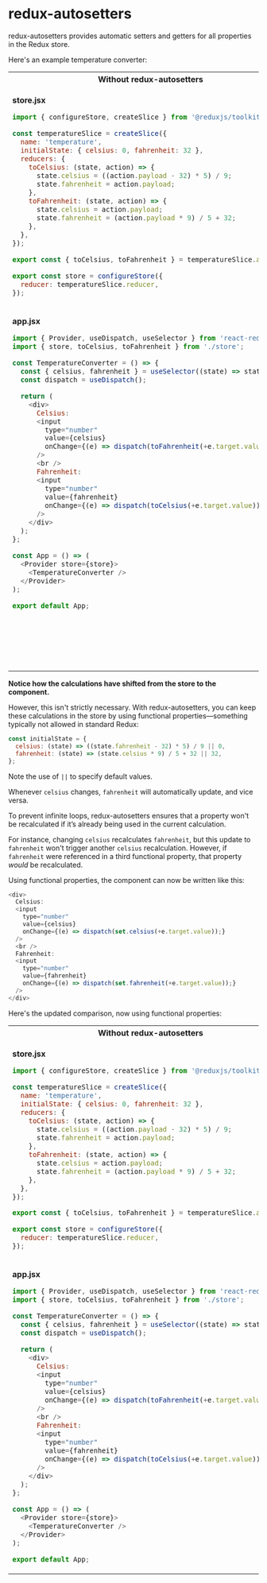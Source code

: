 # redux-autosetters

redux-autosetters provides automatic setters and getters for all properties in the Redux store.

Here's an example temperature converter:

<table>
  <tr>
    <th>Without redux-autosetters
    <th>With redux-autosetters
  </tr>
  <tr>
    <td style="vertical-align: top;">

**store.jsx**
```javascript
import { configureStore, createSlice } from '@reduxjs/toolkit';

const temperatureSlice = createSlice({
  name: 'temperature',
  initialState: { celsius: 0, fahrenheit: 32 },
  reducers: {
    toCelsius: (state, action) => {
      state.celsius = ((action.payload - 32) * 5) / 9;
      state.fahrenheit = action.payload;
    },
    toFahrenheit: (state, action) => {
      state.celsius = action.payload;
      state.fahrenheit = (action.payload * 9) / 5 + 32;
    },
  },
});

export const { toCelsius, toFahrenheit } = temperatureSlice.actions;

export const store = configureStore({
  reducer: temperatureSlice.reducer,
});
```
    
</td>
<td style="vertical-align: top">

**store.jsx**

```javascript
import { createStore } from 'redux-autosetters';

const initialState = { celsius: 0, fahrenheit: 32 };

export const store = createStore(initialState, {});
export { set, get } from 'redux-autosetters';
```

</td>
</tr>
<tr>
<td style="vertical-align: top">

**app.jsx**
```javascript
import { Provider, useDispatch, useSelector } from 'react-redux';
import { store, toCelsius, toFahrenheit } from './store';

const TemperatureConverter = () => {
  const { celsius, fahrenheit } = useSelector((state) => state);
  const dispatch = useDispatch();

  return (
    <div>
      Celsius:
      <input
        type="number"
        value={celsius}
        onChange={(e) => dispatch(toFahrenheit(+e.target.value))}
      />
      <br />
      Fahrenheit:
      <input
        type="number"
        value={fahrenheit}
        onChange={(e) => dispatch(toCelsius(+e.target.value))}
      />
    </div>
  );
};

const App = () => (
  <Provider store={store}>
    <TemperatureConverter />
  </Provider>
);

export default App;
```

<td style="vertical-align: top">

**app.jsx**

```javascript
import { Provider, useDispatch, useSelector } from 'react-redux';
import { store, set } from './store';

const TemperatureConverter = () => {
  const { celsius, fahrenheit } = useSelector((state) => state);
  const dispatch = useDispatch();

  return (
    <div>
      Celsius:
      <input
        type="number"
        value={celsius}
        onChange={(e) => {
          dispatch(set.celsius(+e.target.value));
          dispatch(set.fahrenheit((+e.target.value * 9) / 5 + 32));
        }}
      />
      <br />
      Fahrenheit:
      <input
        type="number"
        value={fahrenheit}
        onChange={(e) => {
          dispatch(set.fahrenheit(+e.target.value));
          dispatch(set.celsius(((+e.target.value - 32) * 5) / 9));
        }}
      />
    </div>
  );
};

const App = () => (
  <Provider store={store}>
    <TemperatureConverter />
  </Provider>
);

export default App;
```

  </tr>
</table>

**Notice how the calculations have shifted from the store to the component.**

However, this isn't strictly necessary. With redux-autosetters, you can keep these calculations in the store by using functional properties—something typically not allowed in standard Redux:

```javascript
const initialState = {
  celsius: (state) => ((state.fahrenheit - 32) * 5) / 9 || 0,
  fahrenheit: (state) => (state.celsius * 9) / 5 + 32 || 32,
};
```

Note the use of `||` to specify default values.

Whenever `celsius` changes, `fahrenheit` will automatically update, and vice versa.

To prevent infinite loops, redux-autosetters ensures that a property won't be recalculated if it’s already being used in the current calculation.

For instance, changing `celsius` recalculates `fahrenheit`, but this update to `fahrenheit` won't trigger another `celsius` recalculation.
However, if `fahrenheit` were referenced in a third functional property, that property _would_ be recalculated.

Using functional properties, the component can now be written like this:

```javascript
<div>
  Celsius:
  <input
    type="number"
    value={celsius}
    onChange={(e) => dispatch(set.celsius(+e.target.value));}
  />
  <br />
  Fahrenheit:
  <input
    type="number"
    value={fahrenheit}
    onChange={(e) => dispatch(set.fahrenheit(+e.target.value));}
  />
</div>
```

Here's the updated comparison, now using functional properties:

<table>
  <tr>
    <th>Without redux-autosetters
    <th>With redux-autosetters
  </tr>
  <tr>
    <td style="vertical-align: top;">

**store.jsx**
```javascript
import { configureStore, createSlice } from '@reduxjs/toolkit';

const temperatureSlice = createSlice({
  name: 'temperature',
  initialState: { celsius: 0, fahrenheit: 32 },
  reducers: {
    toCelsius: (state, action) => {
      state.celsius = ((action.payload - 32) * 5) / 9;
      state.fahrenheit = action.payload;
    },
    toFahrenheit: (state, action) => {
      state.celsius = action.payload;
      state.fahrenheit = (action.payload * 9) / 5 + 32;
    },
  },
});

export const { toCelsius, toFahrenheit } = temperatureSlice.actions;

export const store = configureStore({
  reducer: temperatureSlice.reducer,
});
```
    
</td>
<td style="vertical-align: top">

**store.jsx**

```javascript
import { createStore } from './redux-autosetters';

const initialState = {
  celsius: (state) => ((state.fahrenheit - 32) * 5) / 9 || 0,
  fahrenheit: (state) => (state.celsius * 9) / 5 + 32 || 32,
};

export const store = createStore(initialState, {});
export { set, get } from './redux-autosetters';
```

</td>
</tr>
<tr>
<td style="vertical-align: top">

**app.jsx**
```javascript
import { Provider, useDispatch, useSelector } from 'react-redux';
import { store, toCelsius, toFahrenheit } from './store';

const TemperatureConverter = () => {
  const { celsius, fahrenheit } = useSelector((state) => state);
  const dispatch = useDispatch();

  return (
    <div>
      Celsius:
      <input
        type="number"
        value={celsius}
        onChange={(e) => dispatch(toFahrenheit(+e.target.value))}
      />
      <br />
      Fahrenheit:
      <input
        type="number"
        value={fahrenheit}
        onChange={(e) => dispatch(toCelsius(+e.target.value))}
      />
    </div>
  );
};

const App = () => (
  <Provider store={store}>
    <TemperatureConverter />
  </Provider>
);

export default App;
```

<td style="vertical-align: top">

**app.jsx**

```javascript
import { Provider, useDispatch, useSelector } from 'react-redux';
import { store, set } from './store';

const TemperatureConverter = () => {
  const { celsius, fahrenheit } = useSelector((state) => state);
  const dispatch = useDispatch();

  return (
    <div>
      Celsius:
      <input
        type="number"
        value={celsius}
        onChange={(e) => dispatch(set.celsius(+e.target.value))}
      />
      <br />
      Fahrenheit:
      <input
        type="number"
        value={fahrenheit}
        onChange={(e) => dispatch(set.fahrenheit(+e.target.value))}
      />
    </div>
  );
};

const App = () => (
  <Provider store={store}>
    <TemperatureConverter />
  </Provider>
);

export default App;
```

  </tr>
</table>
